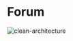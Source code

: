 # Forum

![clean-architecture](https://github.com/user-attachments/assets/f79a7d5d-b4a7-4589-8a5b-e8d8075b902c)
